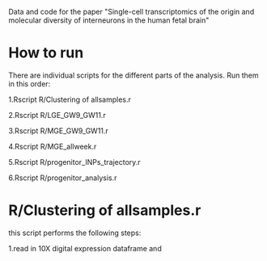 Data and code for the paper 
"Single-cell transcriptomics of the origin and molecular diversity of interneurons in the human fetal brain"

# How to run
There are individual scripts for the different parts of the analysis. Run them in this order:

1.Rscript R/Clustering of allsamples.r

2.Rscript R/LGE_GW9_GW11.r

3.Rscript R/MGE_GW9_GW11.r

4.Rscript R/MGE_allweek.r

5.Rscript R/progenitor_INPs_trajectory.r 

6.Rscript R/progenitor_analysis.r

# R/Clustering of allsamples.r
this script performs the following steps:

1.read in 10X digital expression dataframe and 


